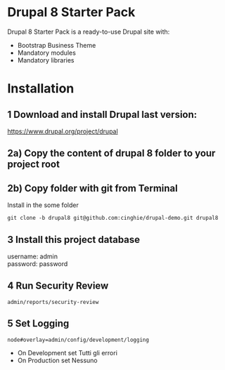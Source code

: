 # Drupal 8 Starter Pack
Drupal 8 Starter Pack is a ready-to-use Drupal site with:

- Bootstrap Business Theme  
- Mandatory modules  
- Mandatory libraries  

# Installation

## 1 Download and install Drupal last version:

https://www.drupal.org/project/drupal

## 2a) Copy the content of drupal 8 folder to your project root


## 2b) Copy folder with git from Terminal

Install in the some folder

```
git clone -b drupal8 git@github.com:cinghie/drupal-demo.git drupal8
```

## 3 Install this project database

username: admin  
password: password

## 4 Run Security Review

```
admin/reports/security-review
```

## 5 Set Logging

```
node#overlay=admin/config/development/logging
```

 - On Development set Tutti gli errori
 - On Production set Nessuno
